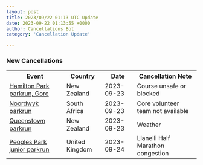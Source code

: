 ```yaml
---
layout: post
title: 2023/09/22 01:13 UTC Update
date: 2023-09-22 01:13:55 +0000
author: Cancellations Bot
category: 'Cancellation Update'

---
```


<h3>New Cancellations</h3>
<div class='hscrollable'>
<table style='width: 100%'>
    <tr>
        <th>Event</th>
        <th>Country</th>
        <th>Date</th>
        <th>Cancellation Note</th>
    </tr>
    <tr>
        <td><a href="https://www.parkrun.co.nz/hamiltonpark">Hamilton Park parkrun, Gore</a></td>
        <td>New Zealand</td>
        <td>2023-09-23</td>
        <td>Course unsafe or blocked</td>
    </tr>
    <tr>
        <td><a href="https://www.parkrun.co.za/noordwyk">Noordwyk parkrun</a></td>
        <td>South Africa</td>
        <td>2023-09-23</td>
        <td>Core volunteer team not available</td>
    </tr>
    <tr>
        <td><a href="https://www.parkrun.co.nz/queenstown">Queenstown parkrun</a></td>
        <td>New Zealand</td>
        <td>2023-09-23</td>
        <td>Weather</td>
    </tr>
    <tr>
        <td><a href="https://www.parkrun.org.uk/peoplespark-juniors">Peoples Park junior parkrun</a></td>
        <td>United Kingdom</td>
        <td>2023-09-24</td>
        <td>Llanelli Half Marathon congestion</td>
    </tr>
</table>
</div>
